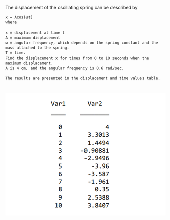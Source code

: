 The displacement of the oscillating spring can be described by

	x = Acos(ωt)
	where

	x = displacement at time t
	A = maximum displacement
	ω = angular frequency, which depends on the spring constant and the mass attached to the spring.
	T = time.
	Find the displacement x for times from 0 to 10 seconds when the maximum displacement.
	A is 4 cm, and the angular frequency is 0.6 rad/sec.

	The results are presented in the displacement and time values table.
# 
![displacement_x](displacement_x.png)
